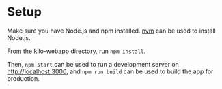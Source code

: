 # Setup

Make sure you have Node.js and npm installed. [nvm](https://github.com/nvm-sh/nvm) can be used to install Node.js.

From the kilo-webapp directory, run `npm install`.

Then, `npm start` can be used to run a development server on [http://localhost:3000](http://localhost:3000), and `npm run build` can be used to build the app for production.
